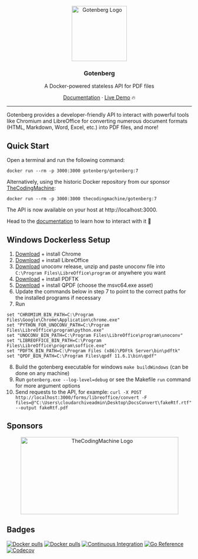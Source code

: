 <p align="center">
    <img src="https://user-images.githubusercontent.com/8983173/130322857-185831e2-f041-46eb-a17f-0a69d066c4e5.png" alt="Gotenberg Logo" width="150" height="150" />
    <h3 align="center">Gotenberg</h3>
    <p align="center">A Docker-powered stateless API for PDF files</p>
    <p align="center"><a href="https://gotenberg.dev/docs/getting-started/introduction">Documentation</a> &#183; <a href="https://gotenberg.dev/docs/getting-started/installation#live-demo-">Live Demo</a> 🔥</p>
</p>

---

Gotenberg provides a developer-friendly API to interact with powerful tools like Chromium and LibreOffice for converting 
numerous document formats (HTML, Markdown, Word, Excel, etc.) into PDF files, and more!

## Quick Start

Open a terminal and run the following command:

```
docker run --rm -p 3000:3000 gotenberg/gotenberg:7
```

Alternatively, using the historic Docker repository from our sponsor [TheCodingMachine](https://www.thecodingmachine.com):

```
docker run --rm -p 3000:3000 thecodingmachine/gotenberg:7
```

The API is now available on your host at http://localhost:3000.

Head to the [documentation](https://gotenberg.dev/docs/getting-started/introduction) to learn how to interact with it 🚀

## Windows Dockerless Setup

1. [Download](https://www.google.com/chrome/) + install Chrome
2. [Download](https://www.libreoffice.org/download/download-libreoffice/) + install LibreOffice
3. [Download](https://github.com/unoconv/unoconv/releases) unoconv release, unzip and paste unoconv file into `C:\Program Files\LibreOffice\program` or anywhere you want 
4. [Download](https://www.pdflabs.com/tools/pdftk-server/) + install PDFTK
5. [Download](https://github.com/qpdf/qpdf/releases/) + install QPDF (choose the msvc64.exe asset)
6. Update the commands below in step 7 to point to the correct paths for the installed programs if necessary
7. Run
```
set "CHROMIUM_BIN_PATH=C:\Program Files\Google\Chrome\Application\chrome.exe"
set "PYTHON_FOR_UNOCONV_PATH=C:\Program Files\LibreOffice\program\python.exe"
set "UNOCONV_BIN_PATH=C:\Program Files\LibreOffice\program\unoconv"
set "LIBREOFFICE_BIN_PATH=C:\Program Files\LibreOffice\program\soffice.exe"
set "PDFTK_BIN_PATH=C:\Program Files (x86)\PDFtk Server\bin\pdftk"
set "QPDF_BIN_PATH=C:\Program Files\qpdf 11.6.1\bin\qpdf"
```
8. Build the gotenberg executable for windows `make buildWindows` (can be done on any machine)
9. Run `gotenberg.exe --log-level=debug` or see the Makefile `run` command for more argument options
10. Send requests to the API, for example: `curl -X POST http://localhost:3000/forms/libreoffice/convert -F files=@"C:\Users\cloudarchiveadmin\Desktop\DocsConvert\fakeRtf.rtf" --output fakeRtf.pdf`

## Sponsors

<p align="center">
    <a href="https://thecodingmachine.com">
        <img src="https://user-images.githubusercontent.com/8983173/130324668-9d6e7b35-53a3-49c7-a574-38190d2bd6b0.png" alt="TheCodingMachine Logo" width="429" height="210" />
    </a>
</p>

## Badges

[![Docker pulls](https://img.shields.io/docker/pulls/gotenberg/gotenberg)](https://hub.docker.com/r/gotenberg/gotenberg)
[![Docker pulls](https://img.shields.io/docker/pulls/thecodingmachine/gotenberg)](https://hub.docker.com/r/thecodingmachine/gotenberg)
[![Continuous Integration](https://github.com/gotenberg/gotenberg/actions/workflows/continuous_integration.yml/badge.svg)](https://github.com/gotenberg/gotenberg/actions/workflows/continuous_integration.yml)
[![Go Reference](https://pkg.go.dev/badge/github.com/gotenberg/gotenberg.svg)](https://pkg.go.dev/github.com/gotenberg/gotenberg/v7)
[![Codecov](https://codecov.io/gh/gotenberg/gotenberg/branch/main/graph/badge.svg)](https://codecov.io/gh/gotenberg/gotenberg)
